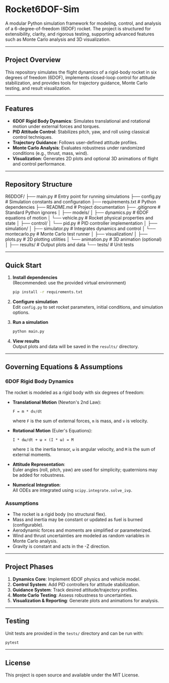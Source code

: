 # Rocket6DOF-Sim

A modular Python simulation framework for modeling, control, and analysis of a 6-degree-of-freedom (6DOF) rocket. The project is structured for extensibility, clarity, and rigorous testing, supporting advanced features such as Monte Carlo analysis and 3D visualization.

---

## Project Overview

This repository simulates the flight dynamics of a rigid-body rocket in six degrees of freedom (6DOF), implements closed-loop control for attitude stabilization, and provides tools for trajectory guidance, Monte Carlo testing, and result visualization.

---

## Features

- **6DOF Rigid Body Dynamics**: Simulates translational and rotational motion under external forces and torques.
- **PID Attitude Control**: Stabilizes pitch, yaw, and roll using classical control techniques.
- **Trajectory Guidance**: Follows user-defined attitude profiles.
- **Monte Carlo Analysis**: Evaluates robustness under randomized conditions (e.g., thrust, mass, wind).
- **Visualization**: Generates 2D plots and optional 3D animations of flight and control performance.

---

## Repository Structure

R6DDOF/
├── main.py                    # Entry point for running simulations
├── config.py                  # Simulation constants and configuration
├── requirements.txt           # Python dependencies
├── README.md                  # Project documentation
├── .gitignore                # Standard Python ignores
│
├── models/
│   ├── dynamics.py           # 6DOF equations of motion
│   └── vehicle.py            # Rocket physical properties and state
│
├── control/
│   └── pid.py                # PID controller implementation
│
├── simulation/
│   ├── simulator.py          # Integrates dynamics and control
│   └── montecarlo.py         # Monte Carlo test runner
│
├── visualization/
│   ├── plots.py              # 2D plotting utilities
│   └── animation.py          # 3D animation (optional)
│
├── results/                  # Output plots and data
└── tests/                    # Unit tests

---

## Quick Start

1. **Install dependencies**  
   (Recommended: use the provided virtual environment)
   ```sh
   pip install -r requirements.txt
   ```

2. **Configure simulation**  
   Edit `config.py` to set rocket parameters, initial conditions, and simulation options.

3. **Run a simulation**  
   ```sh
   python main.py
   ```

4. **View results**  
   Output plots and data will be saved in the `results/` directory.

---

## Governing Equations & Assumptions

### 6DOF Rigid Body Dynamics

The rocket is modeled as a rigid body with six degrees of freedom:

- **Translational Motion** (Newton's 2nd Law):

  ```
  F = m * dv/dt
  ```

  where `F` is the sum of external forces, `m` is mass, and `v` is velocity.

- **Rotational Motion** (Euler's Equations):

  ```
  I * dω/dt + ω × (I * ω) = M
  ```

  where `I` is the inertia tensor, `ω` is angular velocity, and `M` is the sum of external moments.

- **Attitude Representation**:  
  Euler angles (roll, pitch, yaw) are used for simplicity; quaternions may be added for robustness.

- **Numerical Integration**:  
  All ODEs are integrated using `scipy.integrate.solve_ivp`.

### Assumptions

- The rocket is a rigid body (no structural flex).
- Mass and inertia may be constant or updated as fuel is burned (configurable).
- Aerodynamic forces and moments are simplified or parameterized.
- Wind and thrust uncertainties are modeled as random variables in Monte Carlo analysis.
- Gravity is constant and acts in the -Z direction.

---

## Project Phases

1. **Dynamics Core**: Implement 6DOF physics and vehicle model.
2. **Control System**: Add PID controllers for attitude stabilization.
3. **Guidance System**: Track desired attitude/trajectory profiles.
4. **Monte Carlo Testing**: Assess robustness to uncertainties.
5. **Visualization & Reporting**: Generate plots and animations for analysis.

---

## Testing

Unit tests are provided in the `tests/` directory and can be run with:
```sh
pytest
```

---

## License

This project is open source and available under the MIT License.

